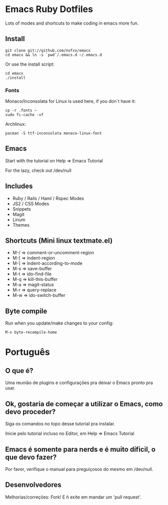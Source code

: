 # Emacs Ruby Dotfiles

Lots of modes and shortcuts to make coding in emacs more fun.


## Install

    git clone git://github.com/nofxx/emacx
    cd emacx && ln -s `pwd`/.emacs.d ~/.emacs.d

Or use the install script:

    cd emacx
    ./install


### Fonts

Monaco/Inconsolata for Linux is used here, if you don`t have it:

    cp -r .fonts ~
    sudo fc-cache -vf

Archlinux:

    pacman -S ttf-inconsolata monaco-linux-font


## Emacs

Start with the tutorial on Help => Emacs Tutorial

For the lazy, check out /dev/null


## Includes

* Ruby / Rails / Haml / Rspec Modes
* JS2 / CSS Modes
* Snippets
* Magit
* Linum
* Themes


## Shortcuts (Mini linux textmate.el)

* M-/  =>  comment-or-uncomment-region
* M-[  =>  indent-region
* M-]  =>  indent-according-to-mode
* M-s  =>  save-buffer
* M-t  =>  ido-find-file
* M-q  =>  kill-this-buffer
* M-a  =>  magit-status
* M-r  =>  query-replace
* M-w  =>  ido-switch-buffer


## Byte compile

Run when you update/make changes to your config:

    M-x byte-recompile-home


# Português

## O que é?

Uma reunião de  plugins e configurações pra deixar o Emacs  pronto pra usar.

## Ok, gostaria de começar a utilizar o Emacs, como devo proceder?

Siga os comandos no topo desse tutorial pra instalar.

Inicie pelo tutorial incluso no Editor, em Help => Emacs Tutorial


## Emacs é somente para nerds e é muito díficil, o que devo fazer?

Por favor, verifique o manual para preguiçosos do mesmo em /dev/null.


## Desenvolvedores


Melhorias/correções:
Fork! E ñ exite em mandar um 'pull request'.
